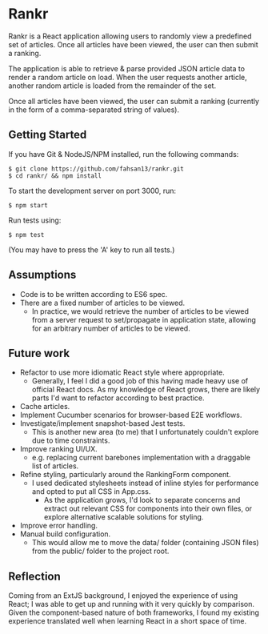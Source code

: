 # Rankr

Rankr is a React application allowing users to randomly view a predefined set of articles. Once all articles have been viewed, the user can then submit a ranking. 

The application is able to retrieve & parse provided JSON article data to render a random article on load. When the user requests another article, another random article is loaded from the remainder of the set. 

Once all articles have been viewed, the user can submit a ranking (currently in the form of a comma-separated string of values).

## Getting Started

If you have Git & NodeJS/NPM installed, run the following commands:

```
$ git clone https://github.com/fahsan13/rankr.git
$ cd rankr/ && npm install
```

To start the development server on port 3000, run:

```
$ npm start
```

Run tests using:

```
$ npm test
```
(You may have to press the 'A' key to run all tests.)

## Assumptions

- Code is to be written according to ES6 spec. 
- There are a fixed number of articles to be viewed.
    - In practice, we would retrieve the number of articles to be viewed from a server request to set/propagate in application state, allowing for an arbitrary number of articles to be viewed.

## Future work

- Refactor to use more idiomatic React style where appropriate.
    - Generally, I feel I did a good job of this having made heavy use of official React docs. As my knowledge of React grows, there are likely parts I'd want to refactor according to best practice.
- Cache articles.
- Implement Cucumber scenarios for browser-based E2E workflows.
- Investigate/implement snapshot-based Jest tests.
    - This is another new area (to me) that I unfortunately couldn't explore due to time constraints.
- Improve ranking UI/UX.
    - e.g. replacing current barebones implementation with a draggable list of articles.
- Refine styling, particularly around the RankingForm component.
    - I used dedicated stylesheets instead of inline styles for performance and opted to put all CSS in App.css. 
        - As the application grows, I'd look to separate concerns and extract out relevant CSS for components into their own files, or explore alternative scalable solutions for styling.
- Improve error handling.
- Manual build configuration.
    - This would allow me to move the data/ folder (containing JSON files) from the public/ folder to the project root.

## Reflection

Coming from an ExtJS background, I enjoyed the experience of using React; I was able to get up and running with it very quickly by comparison. Given the component-based nature of both frameworks, I found my existing experience translated well when learning React in a short space of time.